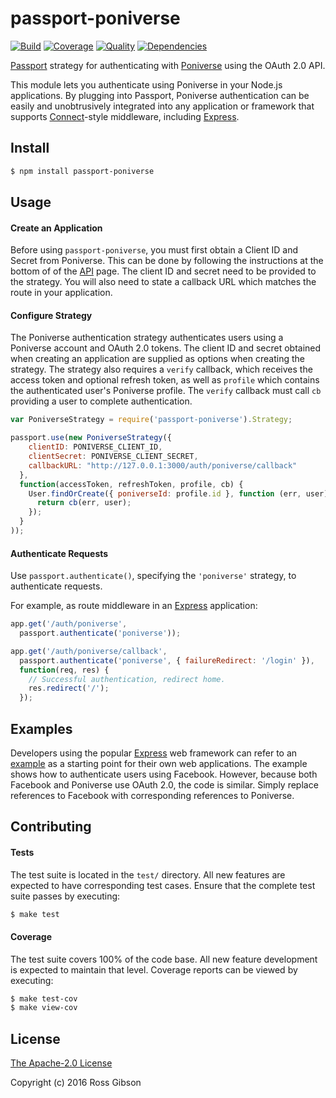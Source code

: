 # passport-poniverse

[![Build](https://img.shields.io/travis/CodesignDev/passport-poniverse.svg)](https://travis-ci.org/CodesignDev/passport-poniverse)
[![Coverage](https://img.shields.io/coveralls/CodesignDev/passport-poniverse.svg)](https://coveralls.io/r/CodesignDev/passport-poniverse)
[![Quality](https://img.shields.io/codeclimate/github/CodesignDev/passport-poniverse.svg?label=quality)](https://codeclimate.com/github/CodesignDev/passport-poniverse)
[![Dependencies](https://img.shields.io/david/codesigndev/passport-poniverse.svg)](https://david-dm.org/codesigndev/passport-poniverse)


[Passport](http://passportjs.org/) strategy for authenticating with [Poniverse](https://poniverse.net/)
using the OAuth 2.0 API.

This module lets you authenticate using Poniverse in your Node.js applications.
By plugging into Passport, Poniverse authentication can be easily and
unobtrusively integrated into any application or framework that supports
[Connect](http://www.senchalabs.org/connect/)-style middleware, including
[Express](http://expressjs.com/).

## Install

```bash
$ npm install passport-poniverse
```

## Usage

#### Create an Application

Before using `passport-poniverse`, you must first obtain a Client ID and Secret
from Poniverse.  This can be done by following the instructions at the bottom of
of the [API](https://poniverse.net/api) page.  The client ID and secret need to
be provided to the strategy.  You will also need to state a callback URL which
matches the route in your application.

#### Configure Strategy

The Poniverse authentication strategy authenticates users using a Poniverse account
and OAuth 2.0 tokens.  The client ID and secret obtained when creating an
application are supplied as options when creating the strategy.  The strategy
also requires a `verify` callback, which receives the access token and optional
refresh token, as well as `profile` which contains the authenticated user's
Poniverse profile.  The `verify` callback must call `cb` providing a user to
complete authentication.

```js
var PoniverseStrategy = require('passport-poniverse').Strategy;

passport.use(new PoniverseStrategy({
    clientID: PONIVERSE_CLIENT_ID,
    clientSecret: PONIVERSE_CLIENT_SECRET,
    callbackURL: "http://127.0.0.1:3000/auth/poniverse/callback"
  },
  function(accessToken, refreshToken, profile, cb) {
    User.findOrCreate({ poniverseId: profile.id }, function (err, user) {
      return cb(err, user);
    });
  }
));
```

#### Authenticate Requests

Use `passport.authenticate()`, specifying the `'poniverse'` strategy, to
authenticate requests.

For example, as route middleware in an [Express](http://expressjs.com/)
application:

```js
app.get('/auth/poniverse',
  passport.authenticate('poniverse'));

app.get('/auth/poniverse/callback', 
  passport.authenticate('poniverse', { failureRedirect: '/login' }),
  function(req, res) {
    // Successful authentication, redirect home.
    res.redirect('/');
  });
```

## Examples

Developers using the popular [Express](http://expressjs.com/) web framework can
refer to an [example](https://github.com/passport/express-4.x-facebook-example)
as a starting point for their own web applications.  The example shows how to
authenticate users using Facebook.  However, because both Facebook and Poniverse
use OAuth 2.0, the code is similar.  Simply replace references to Facebook with
corresponding references to Poniverse.

## Contributing

#### Tests

The test suite is located in the `test/` directory.  All new features are
expected to have corresponding test cases.  Ensure that the complete test suite
passes by executing:

```bash
$ make test
```

#### Coverage

The test suite covers 100% of the code base.  All new feature development is
expected to maintain that level.  Coverage reports can be viewed by executing:

```bash
$ make test-cov
$ make view-cov
```

## License

[The Apache-2.0 License](https://opensource.org/licenses/Apache-2.0)

Copyright (c) 2016 Ross Gibson
